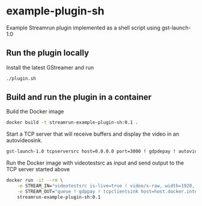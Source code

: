 # example-plugin-sh
Example Streamrun plugin implemented as a shell script using gst-launch-1.0

## Run the plugin locally
Install the latest GStreamer and run
```bash
./plugin.sh
```

## Build and run the plugin in a container
Build the Docker image
```bash
docker build -t streamrun-example-plugin-sh:0.1 .
```

Start a TCP server that will receive buffers and display the video in an autovideosink.
```bash
gst-launch-1.0 tcpserversrc host=0.0.0.0 port=3000 ! gdpdepay ! autovideosink
````

Run the Docker image with videotestsrc as input and send output to the TCP server started above
```bash
docker run -it --rm \
    -e STREAM_IN="videotestsrc is-live=true ! video/x-raw, width=1920, height=1080, framerate=60/1, format=I420" \
    -e STREAM_OUT="queue ! gdppay ! tcpclientsink host=host.docker.internal port=3000" \
    streamrun-example-plugin-sh:0.1
```